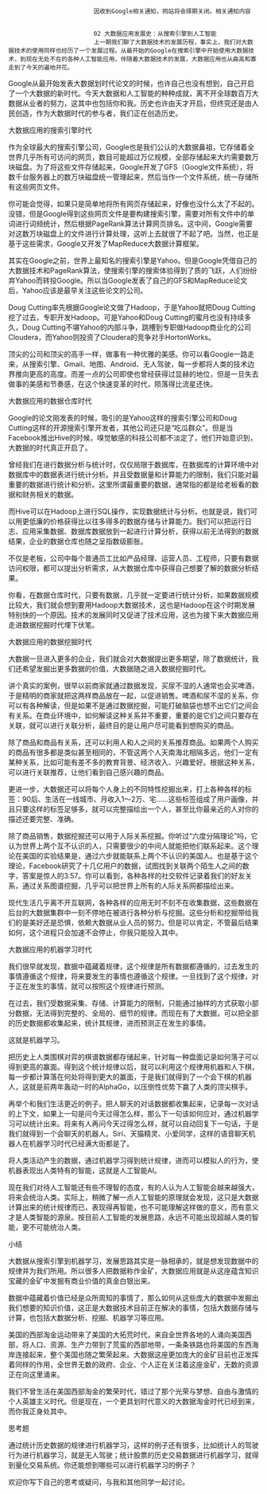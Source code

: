 
                            
                            因收到Google相关通知，网站将会择期关闭。相关通知内容
                            
                            
                            02 大数据应用发展史：从搜索引擎到人工智能
                            上一期我们聊了大数据技术的发展历程，事实上，我们对大数据技术的使用同样也经历了一个发展过程。从最开始的Google在搜索引擎中开始使用大数据技术，到现在无处不在的各种人工智能应用，伴随着大数据技术的发展，大数据应用也从曲高和寡走到了今天的遍地开花。

Google从最开始发表大数据划时代论文的时候，也许自己也没有想到，自己开启了一个大数据的新时代。今天大数据和人工智能的种种成就，离不开全球数百万大数据从业者的努力，这其中也包括你和我。历史也许由天才开启，但终究还是由人民创造，作为大数据时代的参与者，我们正在创造历史。

大数据应用的搜索引擎时代

作为全球最大的搜索引擎公司，Google也是我们公认的大数据鼻祖，它存储着全世界几乎所有可访问的网页，数目可能超过万亿规模，全部存储起来大约需要数万块磁盘。为了将这些文件存储起来，Google开发了GFS（Google文件系统），将数千台服务器上的数万块磁盘统一管理起来，然后当作一个文件系统，统一存储所有这些网页文件。

你可能会觉得，如果只是简单地将所有网页存储起来，好像也没什么太了不起的。没错，但是Google得到这些网页文件是要构建搜索引擎，需要对所有文件中的单词进行词频统计，然后根据PageRank算法计算网页排名。这中间，Google需要对这数万块磁盘上的文件进行计算处理，这听上去就很了不起了吧。当然，也正是基于这些需求，Google又开发了MapReduce大数据计算框架。

其实在Google之前，世界上最知名的搜索引擎是Yahoo。但是Google凭借自己的大数据技术和PageRank算法，使搜索引擎的搜索体验得到了质的飞跃，人们纷纷弃Yahoo而转投Google。所以当Google发表了自己的GFS和MapReduce论文后，Yahoo应该是最早关注这些论文的公司。

Doug Cutting率先根据Google论文做了Hadoop，于是Yahoo就把Doug Cutting挖了过去，专职开发Hadoop。可是Yahoo和Doug Cutting的蜜月也没有持续多久，Doug Cutting不堪Yahoo的内部斗争，跳槽到专职做Hadoop商业化的公司Cloudera，而Yahoo则投资了Cloudera的竞争对手HortonWorks。

顶尖的公司和顶尖的高手一样，做事有一种优雅的美感。你可以看Google一路走来，从搜索引擎、Gmail、地图、Android、无人驾驶，每一步都将人类的技术边界推向更高的高度。而差一点的公司即使也曾经获得过显赫的地位，但是一旦失去做事的美感和节奏感，在这个快速变革的时代，陨落得比流星还快。

大数据应用的数据仓库时代

Google的论文刚发表的时候，吸引的是Yahoo这样的搜索引擎公司和Doug Cutting这样的开源搜索引擎开发者，其他公司还只是“吃瓜群众”。但是当Facebook推出Hive的时候，嗅觉敏感的科技公司都不淡定了，他们开始意识到，大数据的时代真正开启了。

曾经我们在进行数据分析与统计时，仅仅局限于数据库，在数据库的计算环境中对数据库中的数据表进行统计分析。并且受数据量和计算能力的限制，我们只能对最重要的数据进行统计和分析。这里所谓最重要的数据，通常指的都是给老板看的数据和财务相关的数据。

而Hive可以在Hadoop上进行SQL操作，实现数据统计与分析。也就是说，我们可以用更低廉的价格获得比以往多得多的数据存储与计算能力。我们可以把运行日志、应用采集数据、数据库数据放到一起进行计算分析，获得以前无法得到的数据结果，企业的数据仓库也随之呈指数级膨胀。

不仅是老板，公司中每个普通员工比如产品经理、运营人员、工程师，只要有数据访问权限，都可以提出分析需求，从大数据仓库中获得自己想要了解的数据分析结果。

你看，在数据仓库时代，只要有数据，几乎就一定要进行统计分析，如果数据规模比较大，我们就会想到要用Hadoop大数据技术，这也是Hadoop在这个时期发展特别快的一个原因。技术的发展同时又促进了技术应用，这也为接下来大数据应用走进数据挖掘时代埋下伏笔。

大数据应用的数据挖掘时代

大数据一旦进入更多的企业，我们就会对大数据提出更多期望，除了数据统计，我们还希望发掘出更多数据的价值，大数据随之进入数据挖掘时代。

讲个真实的案例，很早以前商家就通过数据发现，买尿不湿的人通常也会买啤酒，于是精明的商家就把这两样商品放在一起，以促进销售。啤酒和尿不湿的关系，你可以有各种解读，但是如果不是通过数据挖掘，可能打破脑袋也想不出它们之间会有关系。在商业环境中，如何解读这种关系并不重要，重要的是它们之间只要存在关联，就可以进行关联分析，最终目的是让用户尽可能看到想购买的商品。

除了商品和商品有关系，还可以利用人和人之间的关系推荐商品。如果两个人购买的商品有很多都是类似甚至相同的，不管这两个人天南海北相隔多远，他们一定有某种关系，比如可能有差不多的教育背景、经济收入、兴趣爱好。根据这种关系，可以进行关联推荐，让他们看到自己感兴趣的商品。

更进一步，大数据还可以将每个人身上的不同特性挖掘出来，打上各种各样的标签：90后、生活在一线城市、月收入1～2万、宅……这些标签组成了用户画像，并且只要这样的标签足够多，就可以完整描绘出一个人，甚至比你最亲近的人对你的描述还要完整、准确。

除了商品销售，数据挖掘还可以用于人际关系挖掘。你听过“六度分隔理论”吗，它认为世界上两个互不认识的人，只需要很少的中间人就能把他们联系起来。这个理论在美国的实验结果是，通过六步就能联系上两个不认识的美国人。也是基于这个理论，Facebook研究了十几亿用户的数据，试图找到关联两个陌生人之间的数字，答案是惊人的3.57。你可以看到，各种各样的社交软件记录着我们的好友关系，通过关系图谱挖掘，几乎可以把世界上所有的人际关系网都描绘出来。

现代生活几乎离不开互联网，各种各样的应用无时不刻不在收集数据，这些数据在后台的大数据集群中一刻不停地在被进行各种分析与挖掘。这些分析和挖掘带给我们的是美好还是恐惧，依赖大数据从业人员的努力。但是可以肯定，不管最后结果如何，这个进程只会加速不会停止，你我只能投入其中。

大数据应用的机器学习时代

我们很早就发现，数据中蕴藏着规律，这个规律是所有数据都遵循的，过去发生的事情遵循这个规律，将来要发生的事情也遵循这个规律。一旦找到了这个规律，对于正在发生的事情，就可以按照这个规律进行预测。

在过去，我们受数据采集、存储、计算能力的限制，只能通过抽样的方式获取小部分数据，无法得到完整的、全局的、细节的规律。而现在有了大数据，可以把全部的历史数据都收集起来，统计其规律，进而预测正在发生的事情。

这就是机器学习。

把历史上人类围棋对弈的棋谱数据都存储起来，针对每一种盘面记录如何落子可以得到更高的赢面。得到这个统计规律以后，就可以利用这个规律用机器和人下棋，每一步都计算落在何处将得到更大的赢面，于是我们就得到了一个会下棋的机器人，这就是前两年轰动一时的AlphaGo，以压倒性优势下赢了人类的顶尖棋手。

再举个和我们生活更近的例子。把人聊天的对话数据都收集起来，记录每一次对话的上下文，如果上一句是问今天过得怎么样，那么下一句该如何应对，通过机器学习可以统计出来。将来有人再问今天过得怎么样，就可以自动回复下一句话，于是我们就得到一个会聊天的机器人。Siri、天猫精灵、小爱同学，这样的语音聊天机器人在机器学习时代已经满大街都是了。

将人类活动产生的数据，通过机器学习得到统计规律，进而可以模拟人的行为，使机器表现出人类特有的智能，这就是人工智能AI。

现在我们对待人工智能还有些不理智的态度，有的人认为人工智能会越来越强大，将来会统治人类。实际上，稍微了解一点人工智能的原理就会发现，这只是大数据计算出来的统计规律而已，表现得再智能，也不可能理解这样做的意义，而有意义才是人类智能的源泉。按目前人工智能的发展思路，永远不可能出现超越人类的智能，更不可能统治人类。

小结

大数据从搜索引擎到机器学习，发展思路其实是一脉相承的，就是想发现数据中的规律并为我们所用。所以很多人把数据称作金矿，大数据应用就是从这座蕴含知识宝藏的金矿中发掘有商业价值的真金白银出来。

数据中蕴藏着价值已经是众所周知的事情了，那么如何从这些庞大的数据中发掘出我们想要的知识价值，这正是大数据技术目前正在解决的事情，包括大数据存储与计算，也包括大数据分析、挖掘、机器学习等应用。

美国的西部淘金运动带来了美国的大拓荒时代，来自全世界各地的人涌向美国西部，将人口、资源、生产力带到了荒蛮的西部地带，一条条铁路也将美国的东西海岸连接起来，整个美国也随之繁荣起来。大数据这座更加庞大的金矿目前也正发挥着同样的作用，全世界无数的政府、企业、个人正在关注着这座金矿，无数的资源正在向这里涌来。

我们不曾生活在美国西部淘金的繁荣时代，错过了那个光荣与梦想、自由与激情的个人英雄主义时代。但是现在，一个更具划时代意义的大数据淘金时代已经到来，而你我正身处其中。

思考题

通过统计历史数据的规律进行机器学习，这样的例子还有很多，比如统计人的驾驶行为进行机器学习，就是无人驾驶；统计股票的历史交易数据进行机器学习，就得到量化交易系统。你还能想到哪些可以进行机器学习的例子？

欢迎你写下自己的思考或疑问，与我和其他同学一起讨论。

                        
                        
                            